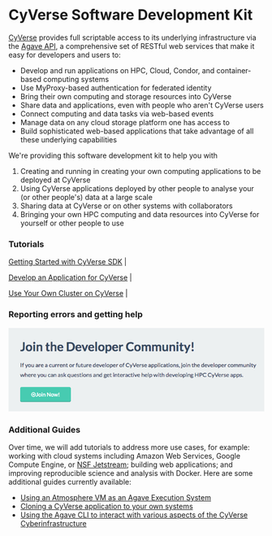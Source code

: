# CyVerse Software Development Kit

[CyVerse](https://www.cyverse.org) provides full scriptable access 
to its underlying infrastructure via the [Agave API](https://www.agaveapi.co), 
a comprehensive set of RESTful web services that make it easy for developers and users to:
* Develop and run applications on HPC, Cloud, Condor, and container-based computing systems
* Use MyProxy-based authentication for federated identity
* Bring their own computing and storage resources into CyVerse
* Share data and applications, even with people who aren't CyVerse users
* Connect computing and data tasks via web-based events
* Manage data on any cloud storage platform one has access to
* Build sophisticated web-based applications that take advantage of all these underlying capabilities

We're providing this software development kit to help you with

1. Creating and running in creating your own computing applications to be deployed at CyVerse
2. Using CyVerse applications deployed by other people to analyse your (or other people's) data at a large scale
3. Sharing data at CyVerse or on other systems with collaborators
4. Bringing your own HPC computing and data resources into CyVerse for yourself or other people to use

### Tutorials

[Getting Started with CyVerse SDK](getting-started.md) | 

[Develop an Application for CyVerse](app-dev.md) | 

[Use Your Own Cluster on CyVerse](register-your-cluster.md) |

### Reporting errors and getting help
<a href="slackin_agaveapi.html"><img src="join_developer_community.png"></a>

### Additional Guides
Over time, we will add tutorials to address more use cases, 
for example: working with cloud systems including Amazon Web Services, 
Google Compute Engine, or [NSF Jetstream](https://use.jetstream-cloud.org/); 
building web applications; and improving reproducible science and analysis with Docker. 
Here are some additional guides currently available:

* [Using an Atmosphere VM as an Agave Execution System](docs/atmo-system.md)
* [Cloning a CyVerse application to your own systems](docs/iplant-clone-app.md)
* [Using the Agave CLI to interact with various aspects of the CyVerse Cyberinfrastructure](https://github.com/wjallen/using-agave)
